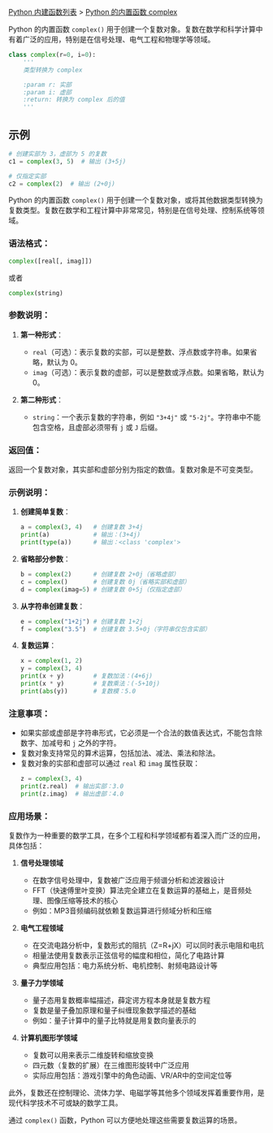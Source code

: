 [Python 内建函数列表](https://xplanc.org/primers/document/zh/02.Python/99.API%20%E5%B8%AE%E5%8A%A9%E6%89%8B%E5%86%8C/00.%E5%86%85%E5%BB%BA%E5%87%BD%E6%95%B0.md) > [Python 的内置函数 complex](https://xplanc.org/primers/document/zh/02.Python/EX.%E5%86%85%E5%BB%BA%E5%87%BD%E6%95%B0/EX.complex.md)

Python 的内置函数 `complex()` 用于创建一个复数对象。复数在数学和科学计算中有着广泛的应用，特别是在信号处理、电气工程和物理学等领域。

```python
class complex(r=0, i=0):
    '''
    类型转换为 complex

    :param r: 实部
    :param i: 虚部
    :return: 转换为 complex 后的值
    '''
```

## 示例

   ```python
   # 创建实部为 3，虚部为 5 的复数
   c1 = complex(3, 5)  # 输出 (3+5j)
   
   # 仅指定实部
   c2 = complex(2)  # 输出 (2+0j)
   ```

Python 的内置函数 `complex()` 用于创建一个复数对象，或将其他数据类型转换为复数类型。复数在数学和工程计算中非常常见，特别是在信号处理、控制系统等领域。

### 语法格式：
```python
complex([real[, imag]])
```
或者
```python
complex(string)
```

### 参数说明：
1. **第一种形式**：
   - `real`（可选）：表示复数的实部，可以是整数、浮点数或字符串。如果省略，默认为 0。
   - `imag`（可选）：表示复数的虚部，可以是整数或浮点数。如果省略，默认为 0。

2. **第二种形式**：
   - `string`：一个表示复数的字符串，例如 `"3+4j"` 或 `"5-2j"`。字符串中不能包含空格，且虚部必须带有 `j` 或 `J` 后缀。

### 返回值：
返回一个复数对象，其实部和虚部分别为指定的数值。复数对象是不可变类型。

### 示例说明：

1. **创建简单复数**：
   ```python
   a = complex(3, 4)   # 创建复数 3+4j
   print(a)            # 输出：(3+4j)
   print(type(a))      # 输出：<class 'complex'>
   ```

2. **省略部分参数**：
   ```python
   b = complex(2)      # 创建复数 2+0j（省略虚部）
   c = complex()       # 创建复数 0j（省略实部和虚部）
   d = complex(imag=5) # 创建复数 0+5j（仅指定虚部）
   ```

3. **从字符串创建复数**：
   ```python
   e = complex("1+2j") # 创建复数 1+2j
   f = complex("3.5")  # 创建复数 3.5+0j（字符串仅包含实部）
   ```

4. **复数运算**：
   ```python
   x = complex(1, 2)
   y = complex(3, 4)
   print(x + y)        # 复数加法：(4+6j)
   print(x * y)        # 复数乘法：(-5+10j)
   print(abs(y))       # 复数模：5.0
   ```

### 注意事项：
- 如果实部或虚部是字符串形式，它必须是一个合法的数值表达式，不能包含除数字、加减号和 `j` 之外的字符。
- 复数对象支持常见的算术运算，包括加法、减法、乘法和除法。
- 复数对象的实部和虚部可以通过 `real` 和 `imag` 属性获取：
  ```python
  z = complex(3, 4)
  print(z.real)  # 输出实部：3.0
  print(z.imag)  # 输出虚部：4.0
  ```

### 应用场景：
复数作为一种重要的数学工具，在多个工程和科学领域都有着深入而广泛的应用，具体包括：

1. **信号处理领域**
   - 在数字信号处理中，复数被广泛应用于频谱分析和滤波器设计
   - FFT（快速傅里叶变换）算法完全建立在复数运算的基础上，是音频处理、图像压缩等技术的核心
   - 例如：MP3音频编码就依赖复数运算进行频域分析和压缩

2. **电气工程领域**
   - 在交流电路分析中，复数形式的阻抗（Z=R+jX）可以同时表示电阻和电抗
   - 相量法使用复数表示正弦信号的幅度和相位，简化了电路计算
   - 典型应用包括：电力系统分析、电机控制、射频电路设计等

3. **量子力学领域**
   - 量子态用复数概率幅描述，薛定谔方程本身就是复数方程
   - 复数是量子叠加原理和量子纠缠现象数学描述的基础
   - 例如：量子计算中的量子比特就是用复数向量表示的

4. **计算机图形学领域**
   - 复数可以用来表示二维旋转和缩放变换
   - 四元数（复数的扩展）在三维图形旋转中广泛应用
   - 实际应用包括：游戏引擎中的角色动画、VR/AR中的空间定位等

此外，复数还在控制理论、流体力学、电磁学等其他多个领域发挥着重要作用，是现代科学技术不可或缺的数学工具。

通过 `complex()` 函数，Python 可以方便地处理这些需要复数运算的场景。
